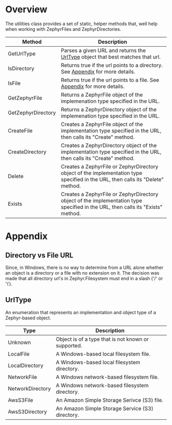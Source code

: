 # Overview

The utilities class provides a set of static, helper methods that, well help when working with ZephyrFiles and ZephyrDirectories.

|Method|Description
|------|-----------
|GetUrlType|Parses a given URL and returns the [UrlType](#urltype) object that best matches that url.
|IsDirectory|Returns true if the url points to a directory.  See [Appendix](#directory-vs-file-url) for more details.
|IsFile|Returns true if the url points to a file.  See [Appendix](#directory-vs-file-url) for more details.
|GetZephyrFile|Returns a ZephyrFile object of the implemenation type specified in the URL.
|GetZephyrDirectory|Returns a ZephyrDirectory object of the implemenation type specified in the URL.
|CreateFile|Creates a ZephyrFile object of the implementation type specified in the URL, then calls its "Create" method.
|CreateDirectory|Creates a ZephyrDirectory object of the implementation type specified in the URL, then calls its "Create" method.
|Delete|Creates a ZephyrFile or ZephyrDirectory object of the implementation type specified in the URL, then calls its "Delete" method.
|Exists|Creates a ZephyrFile or ZephyrDirectory object of the implementation type specified in the URL, then calls its "Exists" method.



# Appendix

## Directory vs File URL

Since, in Windows, there is no way to determine from a URL alone whether an object is a directory or a file with no extension on it.  The decision was made that all directory url's in Zephyr.Filesystem must end in a slash ('/' or '\\').

## UrlType

An enumeration that represents an implementation and object type of a Zephyr-based object.

|Type|Description
|----|-----------
|Unknown|Object is of a type that is not known or supported.
|LocalFile|A Windows-based local filesystem file.
|LocalDirectory|A Windows-based local filesystem directory.
|NetworkFile|A Windows network-based filesystem file.
|NetworkDirectory|A Windows network-based filesystem directory.
|AwsS3File|An Amazon Simple Storage Serivce (S3) file.
|AwsS3Directory|An Amazon Simple Storage Service (S3) directory.